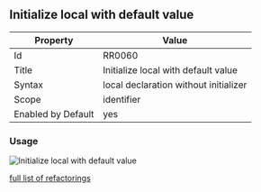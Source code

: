 ## Initialize local with default value

Property | Value
--- | --- 
Id | RR0060
Title | Initialize local with default value
Syntax | local declaration without initializer
Scope | identifier
Enabled by Default | yes

### Usage

![Initialize local with default value](../../images/refactorings/InitializeLocalWithDefaultValue.png)

[full list of refactorings](Refactorings.md)
